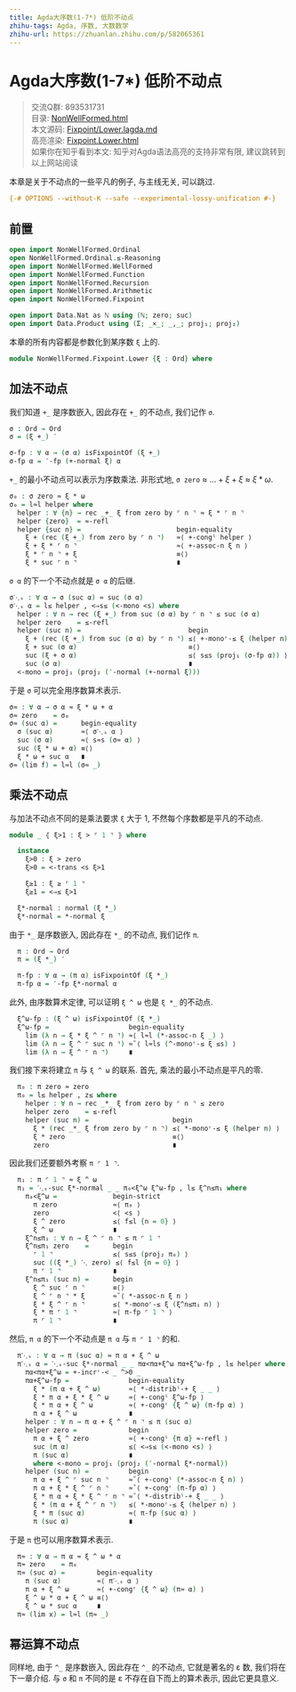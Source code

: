 ```yaml
---
title: Agda大序数(1-7*) 低阶不动点
zhihu-tags: Agda, 序数, 大数数学
zhihu-url: https://zhuanlan.zhihu.com/p/582065361
---
```


# Agda大序数(1-7*) 低阶不动点

> 交流Q群: 893531731  
> 目录: [NonWellFormed.html](https://choukh.github.io/agda-lvo/NonWellFormed.html)  
> 本文源码: [Fixpoint/Lower.lagda.md](https://github.com/choukh/agda-lvo/blob/main/src/NonWellFormed/Fixpoint/Lower.lagda.md)  
> 高亮渲染: [Fixpoint.Lower.html](https://choukh.github.io/agda-lvo/NonWellFormed.Fixpoint.Lower.html)  
> 如果你在知乎看到本文: 知乎对Agda语法高亮的支持非常有限, 建议跳转到以上网站阅读  

本章是关于不动点的一些平凡的例子, 与主线无关, 可以跳过.

```agda
{-# OPTIONS --without-K --safe --experimental-lossy-unification #-}
```

## 前置

```agda
open import NonWellFormed.Ordinal
open NonWellFormed.Ordinal.≤-Reasoning
open import NonWellFormed.WellFormed
open import NonWellFormed.Function
open import NonWellFormed.Recursion
open import NonWellFormed.Arithmetic
open import NonWellFormed.Fixpoint

open import Data.Nat as ℕ using (ℕ; zero; suc)
open import Data.Product using (Σ; _×_; _,_; proj₁; proj₂)
```

本章的所有内容都是参数化到某序数 `ξ` 上的.

```agda
module NonWellFormed.Fixpoint.Lower {ξ : Ord} where
```

## 加法不动点

我们知道 `+_` 是序数嵌入, 因此存在 `+_` 的不动点, 我们记作 `σ`.

```agda
σ : Ord → Ord
σ = (ξ +_) ′

σ-fp : ∀ α → (σ α) isFixpointOf (ξ +_)
σ-fp α = ′-fp (+-normal ξ) α
```

`+_` 的最小不动点可以表示为序数乘法. 非形式地, `σ zero` ≈ $... + ξ + ξ$ ≈ $ξ * ω$.

```agda
σ₀ : σ zero ≈ ξ * ω
σ₀ = l≈l helper where
  helper : ∀ {n} → rec _+_ ξ from zero by ⌜ n ⌝ ≈ ξ * ⌜ n ⌝
  helper {zero}  = ≈-refl
  helper {suc n} =                        begin-equality
    ξ + (rec (ξ +_) from zero by ⌜ n ⌝)   ≈⟨ +-congˡ helper ⟩
    ξ + ξ * ⌜ n ⌝                         ≈⟨ +-assoc-n ξ n ⟩
    ξ * ⌜ n ⌝ + ξ                         ≡⟨⟩
    ξ * suc ⌜ n ⌝                         ∎
```

`σ α` 的下一个不动点就是 `σ α` 的后继.

```agda
σ⋱ₛ : ∀ α → σ (suc α) ≈ suc (σ α)
σ⋱ₛ α = l≤ helper , <⇒s≤ (<-mono <s) where
  helper : ∀ n → rec (ξ +_) from suc (σ α) by ⌜ n ⌝ ≤ suc (σ α)
  helper zero    = ≤-refl
  helper (suc n) =                           begin
    ξ + (rec (ξ +_) from suc (σ α) by ⌜ n ⌝) ≤⟨ +-monoʳ-≤ ξ (helper n) ⟩
    ξ + suc (σ α)                            ≡⟨⟩
    suc (ξ + σ α)                            ≤⟨ s≤s (proj₁ (σ-fp α)) ⟩
    suc (σ α)                                ∎
  <-mono = proj₁ (proj₂ (′-normal (+-normal ξ)))
```

于是 `σ` 可以完全用序数算术表示.

```agda
σ≈ : ∀ α → σ α ≈ ξ * ω + α
σ≈ zero    = σ₀
σ≈ (suc α) =      begin-equality
  σ (suc α)       ≈⟨ σ⋱ₛ α ⟩
  suc (σ α)       ≈⟨ s≈s (σ≈ α) ⟩
  suc (ξ * ω + α) ≡⟨⟩
  ξ * ω + suc α   ∎
σ≈ (lim f) = l≈l (σ≈ _)
```

## 乘法不动点

与加法不动点不同的是乘法要求 `ξ` 大于 1, 不然每个序数都是平凡的不动点.

```agda
module _ ⦃ ξ>1 : ξ > ⌜ 1 ⌝ ⦄ where

  instance
    ξ>0 : ξ > zero
    ξ>0 = <-trans <s ξ>1

    ξ≥1 : ξ ≥ ⌜ 1 ⌝
    ξ≥1 = <⇒≤ ξ>1

  ξ*-normal : normal (ξ *_)
  ξ*-normal = *-normal ξ
```

由于 `*_` 是序数嵌入, 因此存在 `*_` 的不动点, 我们记作 `π`.

```agda
  π : Ord → Ord
  π = (ξ *_) ′

  π-fp : ∀ α → (π α) isFixpointOf (ξ *_)
  π-fp α = ′-fp ξ*-normal α
```

此外, 由序数算术定律, 可以证明 `ξ ^ ω` 也是 `ξ *_` 的不动点.

```agda
  ξ^ω-fp : (ξ ^ ω) isFixpointOf (ξ *_)
  ξ^ω-fp =                    begin-equality
    lim (λ n → ξ * ξ ^ ⌜ n ⌝) ≈⟨ l≈l (*-assoc-n ξ _) ⟩
    lim (λ n → ξ ^ ⌜ suc n ⌝) ≈˘⟨ l≈ls (^-monoʳ-≤ ξ ≤s) ⟩
    lim (λ n → ξ ^ ⌜ n ⌝)     ∎
```

我们接下来将建立 `π` 与 `ξ ^ ω` 的联系. 首先, 乘法的最小不动点是平凡的零.

```agda
  π₀ : π zero ≈ zero
  π₀ = l≤ helper , z≤ where
    helper : ∀ n → rec _*_ ξ from zero by ⌜ n ⌝ ≤ zero
    helper zero    = ≤-refl
    helper (suc n) =                     begin
      ξ * (rec _*_ ξ from zero by ⌜ n ⌝) ≤⟨ *-monoʳ-≤ ξ (helper n) ⟩
      ξ * zero                           ≡⟨⟩
      zero                               ∎
```

因此我们还要额外考察 `π ⌜ 1 ⌝`.

```agda
  π₁ : π ⌜ 1 ⌝ ≈ ξ ^ ω
  π₁ = ⋱ₛ-suc ξ*-normal _ _ π₀<ξ^ω ξ^ω-fp , l≤ ξ^n≤π₁ where
    π₀<ξ^ω =              begin-strict
      π zero              ≈⟨ π₀ ⟩
      zero                <⟨ <s ⟩
      ξ ^ zero            ≤⟨ f≤l {n = 0} ⟩
      ξ ^ ω               ∎
    ξ^n≤π₁ : ∀ n → ξ ^ ⌜ n ⌝ ≤ π ⌜ 1 ⌝
    ξ^n≤π₁ zero    =      begin
      ⌜ 1 ⌝               ≤⟨ s≤s (proj₂ π₀) ⟩
      suc ((ξ *_) ⋱ zero) ≤⟨ f≤l {n = 0} ⟩
      π ⌜ 1 ⌝             ∎
    ξ^n≤π₁ (suc n) =      begin
      ξ ^ suc ⌜ n ⌝       ≡⟨⟩
      ξ ^ ⌜ n ⌝ * ξ       ≈˘⟨ *-assoc-n ξ n ⟩
      ξ * ξ ^ ⌜ n ⌝       ≤⟨ *-monoʳ-≤ ξ (ξ^n≤π₁ n) ⟩
      ξ * π ⌜ 1 ⌝         ≈⟨ π-fp ⌜ 1 ⌝ ⟩
      π ⌜ 1 ⌝             ∎
```

然后, `π α` 的下一个不动点是 `π α` 与 `π ⌜ 1 ⌝` 的和.

```agda
  π⋱ₛ : ∀ α → π (suc α) ≈ π α + ξ ^ ω
  π⋱ₛ α = ⋱ₛ-suc ξ*-normal _ _ πα<πα+ξ^ω πα+ξ^ω-fp , l≤ helper where
    πα<πα+ξ^ω = +-incrʳ-< _ ^>0 _
    πα+ξ^ω-fp =               begin-equality
      ξ * (π α + ξ ^ ω)       ≈⟨ *-distribˡ-+ ξ _ _ ⟩
      ξ * π α + ξ * ξ ^ ω     ≈⟨ +-congˡ ξ^ω-fp ⟩
      ξ * π α + ξ ^ ω         ≈⟨ +-congʳ {ξ ^ ω} (π-fp α) ⟩
      π α + ξ ^ ω             ∎
    helper : ∀ n → π α + ξ ^ ⌜ n ⌝ ≤ π (suc α)
    helper zero =             begin
      π α + ξ ^ zero          ≈⟨ +-congˡ {π α} ≈-refl ⟩
      suc (π α)               ≤⟨ <⇒s≤ (<-mono <s) ⟩
      π (suc α)               ∎
      where <-mono = proj₁ (proj₂ (′-normal ξ*-normal))
    helper (suc n) =          begin
      π α + ξ ^ ⌜ suc n ⌝     ≈˘⟨ +-congˡ (*-assoc-n ξ n) ⟩
      π α + ξ * ξ ^ ⌜ n ⌝     ≈˘⟨ +-congʳ (π-fp α) ⟩
      ξ * π α + ξ * ξ ^ ⌜ n ⌝ ≈˘⟨ *-distribˡ-+ ξ _ _ ⟩
      ξ * (π α + ξ ^ ⌜ n ⌝)   ≤⟨ *-monoʳ-≤ ξ (helper n) ⟩
      ξ * π (suc α)           ≈⟨ π-fp (suc α) ⟩
      π (suc α)               ∎
```

于是 `π` 也可以用序数算术表示.

```agda
  π≈ : ∀ α → π α ≈ ξ ^ ω * α
  π≈ zero    = π₀
  π≈ (suc α) =        begin-equality
    π (suc α)         ≈⟨ π⋱ₛ α ⟩
    π α + ξ ^ ω       ≈⟨ +-congʳ {ξ ^ ω} (π≈ α) ⟩
    ξ ^ ω * α + ξ ^ ω ≡⟨⟩
    ξ ^ ω * suc α     ∎
  π≈ (lim x) = l≈l (π≈ _)
```

## 幂运算不动点

同样地, 由于 `^_` 是序数嵌入, 因此存在 `^_` 的不动点, 它就是著名的 ε 数, 我们将在下一章介绍. 与 `σ` 和 `π` 不同的是 ε 不存在自下而上的算术表示, 因此它更具意义.
